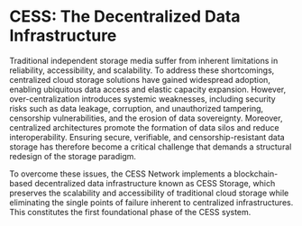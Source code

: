 # CESS: The Decentralized Data Infrastructure 

Traditional independent storage media suffer from inherent limitations in reliability, accessibility, and scalability. To address these shortcomings, centralized cloud storage solutions have gained widespread adoption, enabling ubiquitous data access and elastic capacity expansion. However, over-centralization introduces systemic weaknesses, including security risks such as data leakage, corruption, and unauthorized tampering, censorship vulnerabilities, and the erosion of data sovereignty. Moreover, centralized architectures promote the formation of data silos and reduce interoperability. Ensuring secure, verifiable, and censorship-resistant data storage has therefore become a critical challenge that demands a structural redesign of the storage paradigm.

To overcome these issues, the CESS Network implements a blockchain-based decentralized data infrastructure known as CESS Storage, which preserves the scalability and accessibility of traditional cloud storage while eliminating the single points of failure inherent to centralized infrastructures. This constitutes the first foundational phase of the CESS system.

<!--
- [Identification](identification.md)
- [Consistency Guarantee](consensus-security.md)
- [Node Discovery](node-discovery.md)
- [Message Protocol](message-protocol.md)
- [Storage Method](storage-method.md)
-->
